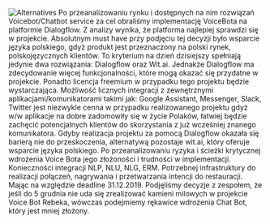 ![Alternatives](https://static.adweek.com/adweek.com-prod/wp-content/uploads/2018/04/marketing-alternatives-content-2018.jpg)
Po przeanalizowaniu rynku i dostępnych na nim rozwiązań Voicebot/Chatbot service za cel obraliśmy implementację VoiceBota na platformie Dialogflow. Z analizy wynika, że platforma najlepiej sprawdzi się w projekcie. Absolutnym must have przy podjęciu tej decyzji było wsparcie języka polskiego, gdyż produkt jest przeznaczony na polski rynek, polskojęzycznych klientów. To kryterium na dzień dzisiejszy spełniają jedynie dwa rozwiązania: Dialogflow oraz Wit.ai. Jednakże Dialogflow ma zdecydowanie więcej funkcjonalności, które mogą okazać się przydatne w projekcie. Ponadto licencja freemium w przypadku tego projektu będzie wystarczająca. Możliwość licznych integracji z zewnętrznymi aplikacjami/komunikatorami takimi jak: Google Assistant, Messenger, Slack, Twitter jest niezwykle cenna w przypadku realizowanego projektu gdyż w/w aplikacje na dobre zadomowiły się w życie Polaków, łatwiej będzie zachęcić potencjalnych klientów do skorzystania z już wcześniej znanego komunikatora.
Gdyby realizacja projektu za pomocą Dialogflow okazała się barierą nie do przeskoczenia, alternatywą pozostaje wit.ai, który oferuje wsparcie języka polskiego.
	Po przeanalizowaniu ryzyka i ścieżki krytycznej wdrożenia Voice Bota jego złożoności i trudności w implementacji. Konieczności integracji NLP, NLU, NLG, ERM. Potrzebnej infrastruktury do realizacji połączeń, nagrywania i przetwarzania intencji do restauracji. Mając na względzie deadline 31.12.2019. Podjęliśmy decyzje z zespołem, że jeśli do 5 grudnia nie uda się zrealizować kamieni milowych w projekcie Voice Bot Rebeka, wówczas podejmiemy rękawice wdrożenia Chat Bot, który jest mniej złożony. 

